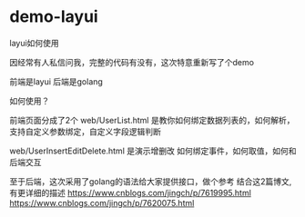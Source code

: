 # demo-layui
layui如何使用

因经常有人私信问我，完整的代码有没有，这次特意重新写了个demo

前端是layui 
后端是golang


如何使用？

前端页面分成了2个
web/UserList.html 是教你如何绑定数据列表的，如何解析，支持自定义参数绑定，自定义字段逻辑判断


web/UserInsertEditDelete.html 是演示增删改 如何绑定事件，如何取值，如何和后端交互


至于后端，这次采用了golang的语法给大家提供接口，做个参考
结合这2篇博文,有更详细的描述
https://www.cnblogs.com/jingch/p/7619995.html
https://www.cnblogs.com/jingch/p/7620075.html
